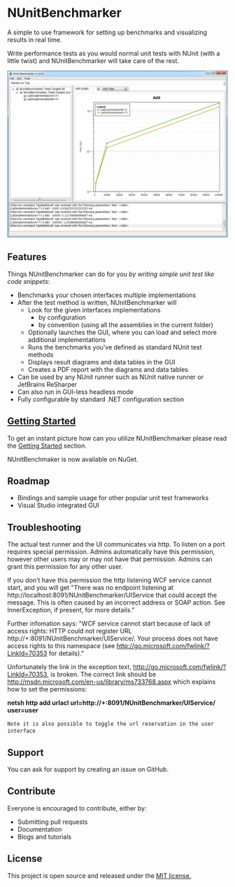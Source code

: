 NUnitBenchmarker
================

A simple to use framework for setting up benchmarks and visualizing results in real time.

Write performance tests as you would normal unit tests with NUnit (with a little twist) and NUnitBenchmarker will take care of the rest.


![NUnitBenchmarker's GUI main screen](docs/img/GUI001.png) 

## Features

Things NUnitBenchmarker can do for you *by writing simple unit test like code snippets*:

- Benchmarks your chosen interfaces multiple implementations
- After the test method is written, NUnitBenchmarker will
    - Look for the given interfaces implementations 
        - by configuration
        - by convention (using all the assemblies in the current folder)
    - Optionally launches the GUI, where you can load and select more additional implementations
    - Runs the benchmarks you've defined as standard NUnit test methods 
    - Displays result diagrams and data tables in the GUI
    - Creates a PDF report with the diagrams and data tables
- Can be used by any NUnit runner such as NUnit native runner or JetBrains ReSharper 
- Can also run in GUI-less headless mode
- Fully configurable by standard .NET configuration section

## [Getting Started](docs/GettingStarted.md)

To get an instant picture how can you utilize NUnitBenchmarker please read the [Getting Started](docs/GettingStarted.md) section.

NUnitBenchmaker is now available on NuGet.

## Roadmap

- Bindings and sample usage for other popular unit test frameworks
- Visual Studio integrated GUI

## Troubleshooting

The actual test runner and the UI communicates via http. 
To listen on a port requires special permission. Admins automatically have this permission, however other users may or may not have that permission. Admins can grant this permission for any other user. 

If you don't have this permission the http listening WCF service cannot start, and you will get
"There was no endpoint listening at http://localhost:8091/NUnitBenchmarker/UIService that could accept the message. This is often caused by an incorrect address or SOAP action. See InnerException, if present, for more details."

Further infomation says: "WCF service cannot start because of lack of access rights:
HTTP could not register URL http://+:8091/NUnitBenchmarker/UIService/. Your process does not have access rights to this namespace (see http://go.microsoft.com/fwlink/?LinkId=70353 for details)."

Unfortunately the link in the exception text, http://go.microsoft.com/fwlink/?LinkId=70353, is broken. The correct link should be http://msdn.microsoft.com/en-us/library/ms733768.aspx which explains how to set the permissions:

**netsh http add urlacl url=http://+:8091/NUnitBenchmarker/UIService/ user=user**

	Note it is also possible to toggle the url reservation in the user interface

## Support

You can ask for support by creating an issue on GitHub.

## Contribute

Everyone is encouraged to contribute, either by:

- Submitting pull requests
- Documentation
- Blogs and tutorials

## License

This project is open source and released under the [MIT license.](LICENSE)

